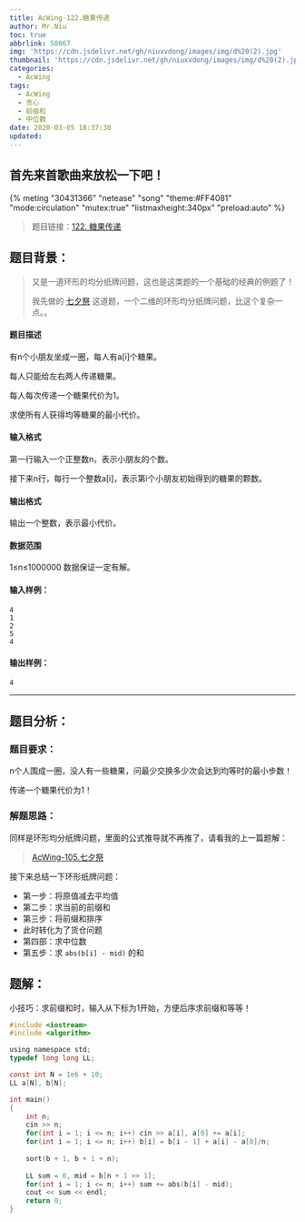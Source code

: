 ```yaml
---
title: AcWing-122.糖果传递
author: Mr.Niu
toc: true
abbrlink: 58067
img: 'https://cdn.jsdelivr.net/gh/niuxvdong/images/img/d%20(2).jpg'
thumbnail: 'https://cdn.jsdelivr.net/gh/niuxvdong/images/img/d%20(2).jpg'
categories:
  - AcWing
tags:
  - AcWing
  - 贪心
  - 前缀和
  - 中位数
date: 2020-03-05 18:37:38
updated:
---
```




## 首先来首歌曲来放松一下吧！

{% meting "30431366" "netease" "song" "theme:#FF4081" "mode:circulation" "mutex:true" "listmaxheight:340px" "preload:auto"  %}



> 题目链接：[122. 糖果传递](https://www.acwing.com/problem/content/124/)



## 题目背景：



> 又是一道环形的均分纸牌问题，这也是这类题的一个基础的经典的例题了！
>
> 我先做的 [七夕祭](https://niuxvdong.top/posts/47007.html) 这道题，一个二维的环形均分纸牌问题，比这个复杂一点。。

#### 题目描述

有n个小朋友坐成一圈，每人有a[i]个糖果。

每人只能给左右两人传递糖果。

每人每次传递一个糖果代价为1。

求使所有人获得均等糖果的最小代价。

#### 输入格式

第一行输入一个正整数n，表示小朋友的个数。

接下来n行，每行一个整数a[i]，表示第i个小朋友初始得到的糖果的颗数。

#### 输出格式

输出一个整数，表示最小代价。

#### 数据范围

1≤n≤1000000
数据保证一定有解。

#### 输入样例：

```
4
1
2
5
4
```

#### 输出样例：

```
4
```



---



## 题目分析：

### 题目要求：



n个人围成一圈，没人有一些糖果，问最少交换多少次会达到均等时的最小步数！

传递一个糖果代价为1！

### 解题思路：



同样是环形均分纸牌问题，里面的公式推导就不再推了，请看我的上一篇题解：

> [AcWing-105.七夕祭](https://niuxvdong.top/posts/47007.html) 



接下来总结一下环形纸牌问题：

- 第一步：将原值减去平均值
- 第二步：求当前的前缀和
- 第三步：将前缀和排序
- 此时转化为了货仓问题
- 第四部：求中位数
- 第五步：求 `abs(b[i] - mid)` 的和



## 题解：



小技巧：求前缀和时，输入从下标为1开始，方便后序求前缀和等等！



```c
#include <iostream>
#include <algorithm>

using namespace std;
typedef long long LL;

const int N = 1e6 + 10;
LL a[N], b[N];

int main()
{
    int n;
    cin >> n;
    for(int i = 1; i <= n; i++) cin >> a[i], a[0] += a[i];
    for(int i = 1; i <= n; i++) b[i] = b[i - 1] + a[i] - a[0]/n;
    
    sort(b + 1, b + 1 + n);
    
    LL sum = 0, mid = b[n + 1 >> 1];
    for(int i = 1; i <= n; i++) sum += abs(b[i] - mid);
    cout << sum << endl;
    return 0;
}
```

